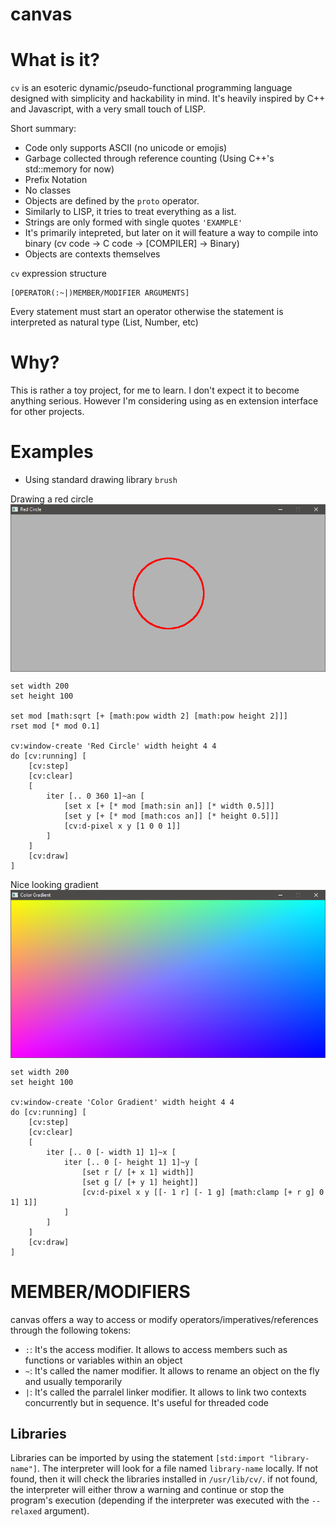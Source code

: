 # canvas

# What is it?

`cv` is an esoteric dynamic/pseudo-functional programming language designed with simplicity and hackability in mind. It's heavily inspired by C++ and Javascript, with a very small touch of LISP.

Short summary:

- Code only supports ASCII (no unicode or emojis)
- Garbage collected through reference counting (Using C++'s std::memory for now)
- Prefix Notation
- No classes
- Objects are defined by the `proto` operator.
- Similarly to LISP, it tries to treat everything as a list.
- Strings are only formed with single quotes `'EXAMPLE'`
- It's primarily intepreted, but later on it will feature a way to compile into binary (cv code -> C code -> [COMPILER] -> Binary)
- Objects are contexts themselves

`cv` expression structure
```
[OPERATOR(:~|)MEMBER/MODIFIER ARGUMENTS]
```

Every statement must start an operator otherwise the statement is interpreted as natural type (List, Number, etc)

# Why?

This is rather a toy project, for me to learn. I don't expect it to become anything serious. However I'm considering using as en extension interface for other projects.

# Examples

- Using standard drawing library `brush`

Drawing a red circle
<img src="./docs/images/circle.png" style="display: block; margin: 0 auto" />

```
set width 200
set height 100

set mod [math:sqrt [+ [math:pow width 2] [math:pow height 2]]]
rset mod [* mod 0.1]

cv:window-create 'Red Circle' width height 4 4
do [cv:running] [
    [cv:step]
    [cv:clear]
    [
        iter [.. 0 360 1]~an [
            [set x [+ [* mod [math:sin an]] [* width 0.5]]]
            [set y [+ [* mod [math:cos an]] [* height 0.5]]]
            [cv:d-pixel x y [1 0 0 1]]
        ]
    ]
    [cv:draw]
]
```

Nice looking gradient
<img src="./docs/images/gradient.png" style="display: block; margin: 0 auto" />

```
set width 200
set height 100

cv:window-create 'Color Gradient' width height 4 4
do [cv:running] [
    [cv:step]
    [cv:clear]
    [
        iter [.. 0 [- width 1] 1]~x [
            iter [.. 0 [- height 1] 1]~y [
                [set r [/ [+ x 1] width]]
                [set g [/ [+ y 1] height]]
                [cv:d-pixel x y [[- 1 r] [- 1 g] [math:clamp [+ r g] 0 1] 1]]
            ]
        ]
    ]
    [cv:draw]
]
```

# MEMBER/MODIFIERS
canvas offers a way to access or modify operators/imperatives/references through the following tokens:
- `:`: It's the access modifier. It allows to access members such as functions or variables within an object
- `~`: It's called the namer modifier. It allows to rename an object on the fly and usually temporarily
- `|`: It's called the parralel linker modifier. It allows to link two contexts concurrently but in sequence. It's useful for threaded code


## Libraries

Libraries can be imported by using the statement `[std:import "library-name"]`. The interpreter will look for a file named `library-name` locally. If not found, then it will check the libraries installed in `/usr/lib/cv/`. if not found, the interpreter will either throw a warning and continue or stop the program's execution (depending if the interpreter was executed with the `--relaxed` argument).